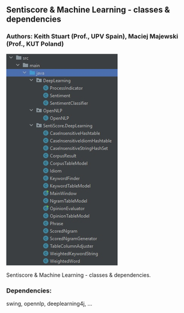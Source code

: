 ## Sentiscore & Machine Learning - classes & dependencies 

### Authors: Keith Stuart (Prof., UPV Spain), Maciej Majewski (Prof., KUT Poland)

![classes&dependencies](classes.jpg)

Sentiscore & Machine Learning - classes & dependencies.

### Dependencies:
swing, opennlp, deeplearning4j, ...


